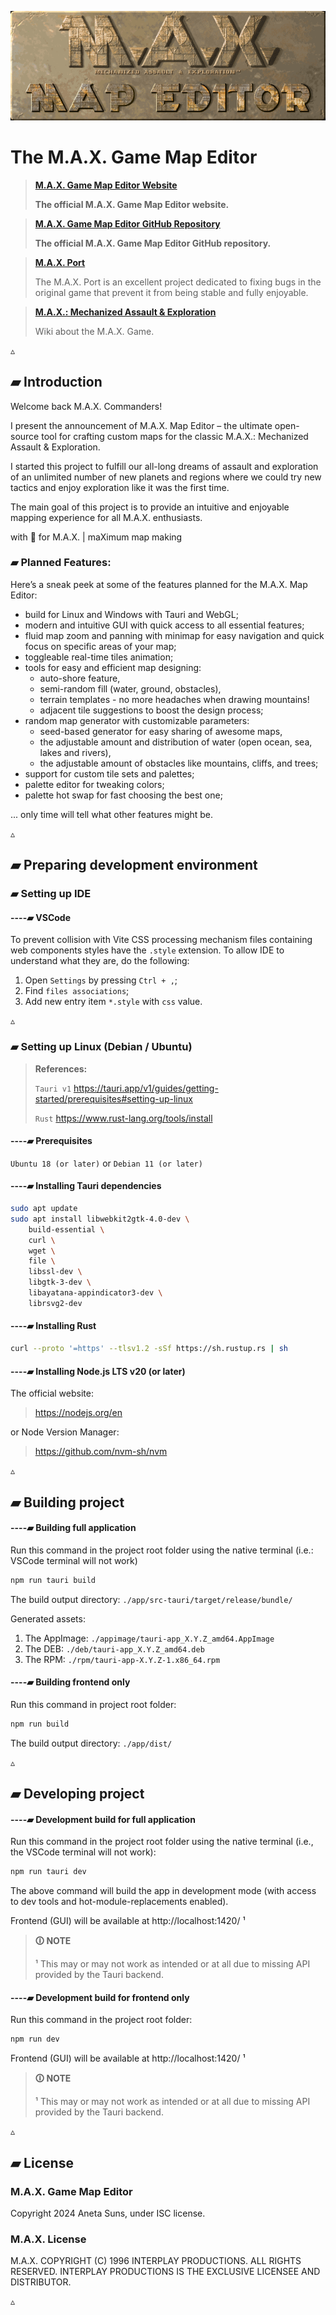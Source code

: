 ![M.A.X.: Mechanized Assault & Exploration Map Editor](./docs/images/title.png)

# The M.A.X. Game Map Editor

> **[M.A.X. Game Map Editor Website](https://suns-echoes.github.io/max-game-map-editor/)**
>
> **The official M.A.X. Game Map Editor website.**

> **[M.A.X. Game Map Editor GitHub Repository](https://github.com/suns-echoes/max-game-map-editor)**
>
> **The official M.A.X. Game Map Editor GitHub repository.**

> **[M.A.X. Port](https://klei1984.github.io/max/)**
>
> The M.A.X. Port is an excellent project dedicated to fixing bugs in the
> original game that prevent it from being stable and fully enjoyable.

> **[M.A.X.: Mechanized Assault & Exploration](https://en.wikipedia.org/wiki/Mechanized_Assault_%26_Exploration)**
>
> Wiki about the M.A.X. Game.


▵

## ▰ Introduction

Welcome back M.A.X. Commanders!

I present the announcement of M.A.X. Map Editor – the ultimate open-source tool
for crafting custom maps for the classic M.A.X.: Mechanized Assault & Exploration.

I started this project to fulfill our all-long dreams of assault and exploration
of an unlimited number of new planets and regions where we could try new tactics
and enjoy exploration like it was the first time.

The main goal of this project is to provide an intuitive and enjoyable mapping
experience for all M.A.X. enthusiasts.

with 🖤 for M.A.X. | maXimum map making

### ▰ Planned Features:

Here’s a sneak peek at some of the features planned for the M.A.X. Map Editor:

- build for Linux and Windows with Tauri and WebGL;
- modern and intuitive GUI with quick access to all essential features;
- fluid map zoom and panning with minimap for easy navigation and quick focus on
  specific areas of your map;
- toggleable real-time tiles animation;
- tools for easy and efficient map designing:
    - auto-shore feature,
    - semi-random fill (water, ground, obstacles),
    - terrain templates - no more headaches when drawing mountains!
    - adjacent tile suggestions to boost the design process;
- random map generator with customizable parameters:
    - seed-based generator for easy sharing of awesome maps,
    - the adjustable amount and distribution of water (open ocean, sea, lakes and rivers),
    - the adjustable amount of obstacles like mountains, cliffs, and trees;
- support for custom tile sets and palettes;
- palette editor for tweaking colors;
- palette hot swap for fast choosing the best one;

... only time will tell what other features might be.


▵

## ▰ Preparing development environment

### ▰ Setting up IDE

#### ----▰ VSCode

To prevent collision with Vite CSS processing mechanism files containing
web components styles have the `.style` extension. To allow IDE
to understand what they are, do the following:

1. Open `Settings` by pressing `Ctrl + ,`;
2. Find `files associations`;
3. Add new entry item `*.style` with `css` value.


▵

### ▰ Setting up Linux (Debian / Ubuntu)

> **References:**
>
> `Tauri v1` https://tauri.app/v1/guides/getting-started/prerequisites#setting-up-linux
>
> `Rust` https://www.rust-lang.org/tools/install

#### ----▰ Prerequisites

`Ubuntu 18 (or later)` or `Debian 11 (or later)`

#### ----▰ Installing Tauri dependencies

```sh
sudo apt update
sudo apt install libwebkit2gtk-4.0-dev \
    build-essential \
    curl \
    wget \
    file \
    libssl-dev \
    libgtk-3-dev \
    libayatana-appindicator3-dev \
    librsvg2-dev
```

#### ----▰ Installing Rust

```sh
curl --proto '=https' --tlsv1.2 -sSf https://sh.rustup.rs | sh
```

#### ----▰ Installing Node.js LTS v20 (or later)

The official website:

> https://nodejs.org/en

or Node Version Manager:

> https://github.com/nvm-sh/nvm


▵

## ▰ Building project

#### ----▰ Building full application

Run this command in the project root folder using the native terminal
(i.e.: VSCode terminal will not work)

```sh
npm run tauri build
```

The build output directory: `./app/src-tauri/target/release/bundle/`

Generated assets:

1. The AppImage: `./appimage/tauri-app_X.Y.Z_amd64.AppImage`
2. The DEB: `./deb/tauri-app_X.Y.Z_amd64.deb`
3. The RPM: `./rpm/tauri-app-X.Y.Z-1.x86_64.rpm`


#### ----▰ Building frontend only

Run this command in project root folder:

```sh
npm run build
```

The build output directory: `./app/dist/`


▵

## ▰ Developing project

#### ----▰ Development build for full application

Run this command in the project root folder using the native terminal
(i.e., the VSCode terminal will not work):

```sh
npm run tauri dev
```

The above command will build the app in development mode (with access to dev
tools and hot-module-replacements enabled).

Frontend (GUI) will be available at http://localhost:1420/ ¹

> **🛈 NOTE**
>
> ¹ This may or may not work as intended or at all due to missing API provided
>   by the Tauri backend.


#### ----▰ Development build for frontend only

Run this command in the project root folder:

```sh
npm run dev
```

Frontend (GUI) will be available at http://localhost:1420/ ¹

> **🛈 NOTE**
>
> ¹ This may or may not work as intended or at all due to missing API provided
>   by the Tauri backend.


▵

## ▰ License

### M.A.X. Game Map Editor

Copyright 2024 Aneta Suns, under ISC license.


### M.A.X. License

M.A.X. COPYRIGHT (C) 1996 INTERPLAY PRODUCTIONS. ALL RIGHTS RESERVED.
INTERPLAY PRODUCTIONS IS THE EXCLUSIVE LICENSEE AND DISTRIBUTOR.

▵
